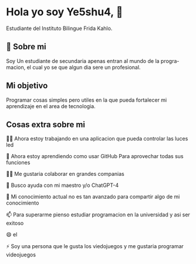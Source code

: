 
# Hola yo soy Ye5shu4,  👋

Estudiante del Instituto Bilingue Frida Kahlo.
## 🚀 Sobre mi
Soy Un estudiante de secundaria apenas entran al mundo de la progra-
macion, el cual yo se que algun dia sere un profesional.


## Mi objetivo
Programar cosas simples pero utiles en la que pueda fortalecer mi aprendizaje en el area de tecnologia.
## Cosas extra sobre mi
👩‍💻 Ahora estoy trabajando en una aplicacion que pueda controlar las luces led

🧠 Ahora estoy aprendiendo como usar GitHub Para aprovechar todas sus funciones

👯‍♀️ Me gustaria colaborar en grandes companias

🤔 Busco ayuda con mi maestro y/o ChatGPT-4

💬 Mi conocimiento actual no es tan avanzado para compartir algo de mi conocimiento

📫 Para superarme pienso estudiar programacion en la universidad y asi ser exitoso

😄 el

⚡️ Soy una persona que le gusta los viedojuegos y me gustaria programar videojuegos


